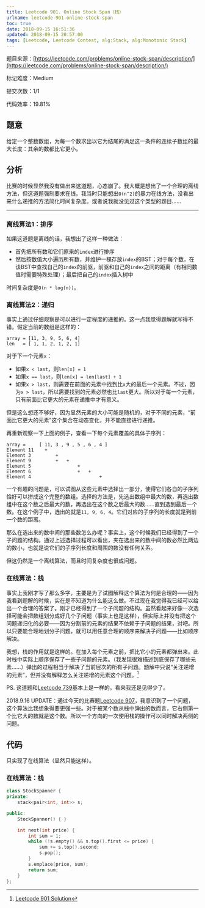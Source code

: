 ```yaml
---
title: Leetcode 901. Online Stock Span（栈）
urlname: leetcode-901-online-stock-span
toc: true
date: 2018-09-15 16:51:36
updated: 2018-09-15 20:57:00
tags: [Leetcode, Leetcode Contest, alg:Stack, alg:Monotonic Stack]
---
```


题目来源：[https://leetcode.com/problems/online-stock-span/description/](https://leetcode.com/problems/online-stock-span/description/)

标记难度：Medium

提交次数：1/1

代码效率：19.81%

## 题意

给定一个整数数组，为每一个数求出以它为结尾的满足这一条件的连续子数组的最大长度：其余的数都比它更小。

## 分析

比赛的时候显然我没有做出来这道题，心态崩了。我大概是想出了一个合理的离线方法，但这道题强制要求在线。我当时只能想出`O(n^2)`的暴力在线方法，没看出来什么递推的方法简化时间复杂度。或者说我就没见过这个类型的题目……

---

### 离线算法1：排序

如果这道题是离线的话，我想出了这样一种做法：

* 首先把所有数和它们原来的`index`进行排序
* 然后按数值大小遍历所有数，并维护一棵存放`index`的BST；对于每个数，在该BST中查找自己的`index`的前驱，前驱和自己的`index`之间的距离（有相同数值时需要特殊处理）；最后把自己的`index`插入树中

时间复杂度是`O(n * log(n))`。

### 离线算法2：递归

事实上通过仔细观察是可以进行一定程度的递推的。这一点我觉得题解就写得不错。假定当前的数组是这样的：

```
array = [11, 3, 9, 5, 6, 4]
len   = [ 1, 1, 2, 1, 2, 1]
```

对于下一个元素`x`：

* 如果`x < last`，则`len[x] = 1`
* 如果`x == last`，则`len[x] = len[last] + 1`
* 如果`x > last`，则需要在前面的元素中找到比`x`大的最后一个元素。不过，因为`x > last`，所以需要找到的元素必然也比`last`更大。所以对于每一个元素，只有前面比它更大的元素在递推中才有意义。

但是这么想还不够好，因为显然元素的大小可能是随机的，对于不同的元素，“前面比它更大的元素”这个集合在动态变化，并不能直接进行递推。

再重新观察一下上面的例子，查看一下每个元素覆盖的具体子序列：

```
array =     [ 11, 3 , 9 , 5 , 6 , 4 ]
Element 11    +
Element 3         +
Element 9         +   +
Element 5                 +
Element 6                 +   +
Element 4                         +
```

一个有趣的问题是，可以试图从这些元素中选择出一部分，使得它们各自的子序列恰好可以拼成这个完整的数组。选择的方法是，先选出数组中最大的数，再选出数组中在这个数之后最大的数，再选出在这个数之后最大的数……直到选到最后一个数。在这个例子中，选出的就是`11, 9, 6, 4`。它们对应的子序列的长度就是到前一个数的距离。

那么在选出来的数中间的那些数怎么办呢？事实上，这个时候我们已经得到了一个子问题的结构。通过上述选择过程可以看出，夹在选出来的数中间的数必然比两边的数小，也就是说它们的子序列长度和周围的数没有任何关系。

但这仍然是一个离线算法，而且时间复杂度也很成问题。

### 在线算法：栈

事实上我刚才写了那么多字，主要是为了试图解释这个算法为何是合理的——因为我看到题解的时候，实在是不知道为什么能这么做。不过现在我觉得我已经可以给出一个合理的答案了。刚才已经得到了一个子问题的结构。虽然看起来好像一次选择可能会把数组划分成好几个子问题（事实上也是这样），但实际上并没有把这个问题递归化的必要——因为分割前的元素的结果不依赖于子问题的结果，对吧。所以只要能合理地划分子问题，就可以用任意合理的顺序来解决子问题——比如顺序解决。

我想，栈的作用就是这样的。在加入每个元素之前，把比它小的元素都弹出来。此时栈中实际上顺序保存了一些子问题的元素。（我发现很难描述到底保存了哪些元素……）弹出的过程相当于解决了当前层次的所有子问题。题解中只说“关注递增的元素”，但并没有解释怎么关注递增的元素这个问题。[^solution]

[^solution]: [Leetcode 901 Solution](https://leetcode.com/problems/online-stock-span/solution/)

PS. 这道题和[Leetcode 739](/post/leetcode-739-daily-temperatures)基本上是一样的，看来我还是见得少了。

2018.9.16 UPDATE：通过今天的比赛题[Leetcode 907](/post/leetcode-907-sum-of-subarray-minimums)，我意识到了一个问题，这个算法比我想象得要更强一些。对于被某个数从栈中弹出的数而言，它右侧第一个比它大的数就是这个数。所以一个方向的一次使用栈的操作可以同时解决两侧的问题。

## 代码

只实现了在线算法（显然只能这样）。

### 在线算法：栈

```cpp
class StockSpanner {
private:
    stack<pair<int, int>> s;

public:
    StockSpanner() { }

    int next(int price) {
        int sum = 1;
        while (!s.empty() && s.top().first <= price) {
            sum += s.top().second;
            s.pop();
        }
        s.emplace(price, sum);
        return sum;
    }
};
```
